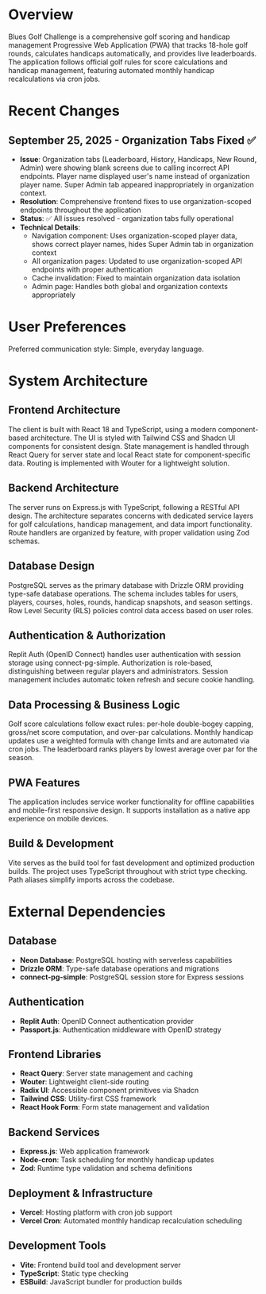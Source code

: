 # Overview

Blues Golf Challenge is a comprehensive golf scoring and handicap management Progressive Web Application (PWA) that tracks 18-hole golf rounds, calculates handicaps automatically, and provides live leaderboards. The application follows official golf rules for score calculations and handicap management, featuring automated monthly handicap recalculations via cron jobs.

# Recent Changes

## September 25, 2025 - Organization Tabs Fixed ✅
- **Issue**: Organization tabs (Leaderboard, History, Handicaps, New Round, Admin) were showing blank screens due to calling incorrect API endpoints. Player name displayed user's name instead of organization player name. Super Admin tab appeared inappropriately in organization context.
- **Resolution**: Comprehensive frontend fixes to use organization-scoped endpoints throughout the application
- **Status**: ✅ All issues resolved - organization tabs fully operational
- **Technical Details**: 
  - Navigation component: Uses organization-scoped player data, shows correct player names, hides Super Admin tab in organization context
  - All organization pages: Updated to use organization-scoped API endpoints with proper authentication
  - Cache invalidation: Fixed to maintain organization data isolation
  - Admin page: Handles both global and organization contexts appropriately

# User Preferences

Preferred communication style: Simple, everyday language.

# System Architecture

## Frontend Architecture
The client is built with React 18 and TypeScript, using a modern component-based architecture. The UI is styled with Tailwind CSS and Shadcn UI components for consistent design. State management is handled through React Query for server state and local React state for component-specific data. Routing is implemented with Wouter for a lightweight solution.

## Backend Architecture
The server runs on Express.js with TypeScript, following a RESTful API design. The architecture separates concerns with dedicated service layers for golf calculations, handicap management, and data import functionality. Route handlers are organized by feature, with proper validation using Zod schemas.

## Database Design
PostgreSQL serves as the primary database with Drizzle ORM providing type-safe database operations. The schema includes tables for users, players, courses, holes, rounds, handicap snapshots, and season settings. Row Level Security (RLS) policies control data access based on user roles.

## Authentication & Authorization
Replit Auth (OpenID Connect) handles user authentication with session storage using connect-pg-simple. Authorization is role-based, distinguishing between regular players and administrators. Session management includes automatic token refresh and secure cookie handling.

## Data Processing & Business Logic
Golf score calculations follow exact rules: per-hole double-bogey capping, gross/net score computation, and over-par calculations. Monthly handicap updates use a weighted formula with change limits and are automated via cron jobs. The leaderboard ranks players by lowest average over par for the season.

## PWA Features
The application includes service worker functionality for offline capabilities and mobile-first responsive design. It supports installation as a native app experience on mobile devices.

## Build & Development
Vite serves as the build tool for fast development and optimized production builds. The project uses TypeScript throughout with strict type checking. Path aliases simplify imports across the codebase.

# External Dependencies

## Database
- **Neon Database**: PostgreSQL hosting with serverless capabilities
- **Drizzle ORM**: Type-safe database operations and migrations
- **connect-pg-simple**: PostgreSQL session store for Express sessions

## Authentication
- **Replit Auth**: OpenID Connect authentication provider
- **Passport.js**: Authentication middleware with OpenID strategy

## Frontend Libraries
- **React Query**: Server state management and caching
- **Wouter**: Lightweight client-side routing
- **Radix UI**: Accessible component primitives via Shadcn
- **Tailwind CSS**: Utility-first CSS framework
- **React Hook Form**: Form state management and validation

## Backend Services
- **Express.js**: Web application framework
- **Node-cron**: Task scheduling for monthly handicap updates
- **Zod**: Runtime type validation and schema definitions

## Deployment & Infrastructure
- **Vercel**: Hosting platform with cron job support
- **Vercel Cron**: Automated monthly handicap recalculation scheduling

## Development Tools
- **Vite**: Frontend build tool and development server
- **TypeScript**: Static type checking
- **ESBuild**: JavaScript bundler for production builds